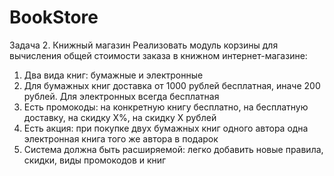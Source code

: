 # BookStore

Задача 2. Книжный магазин
Реализовать модуль корзины для вычисления общей стоимости заказа в книжном интернет-магазине:

1. Два вида книг: бумажные и электронные
2. Для бумажных книг доставка от 1000 рублей бесплатная, иначе 200 рублей. Для электронных всегда бесплатная
3. Есть промокоды: на конкретную книгу бесплатно, на бесплатную доставку, на скидку X%, на скидку X рублей
4. Есть акция: при покупке двух бумажных книг одного автора одна электронная книга того же автора в подарок
5. Система должна быть расширяемой: легко добавить новые правила, скидки, виды промокодов и книг
